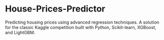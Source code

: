 # House-Prices-Predictor
Predicting housing prices using advanced regression techniques. A solution for the classic Kaggle competition built with Python, Scikit-learn, XGBoost, and LightGBM.
